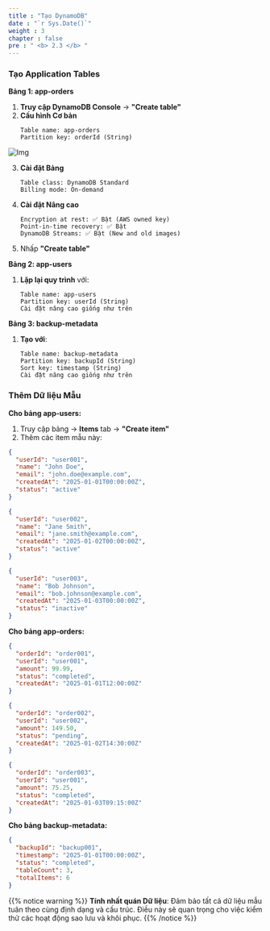 ```yaml
---
title : "Tạo DynamoDB"
date : "`r Sys.Date()`"
weight : 3
chapter : false
pre : " <b> 2.3 </b> "
---
```


### Tạo Application Tables

**Bảng 1: app-orders**
1. **Truy cập DynamoDB Console** → **"Create table"**
2. **Cấu hình Cơ bản**
   ```
   Table name: app-orders
   Partition key: orderId (String)
   ```
![Img](/FCJ-Workshop/images/2.prerequisite/dynamodb1.png)

3. **Cài đặt Bảng**
   ```
   Table class: DynamoDB Standard
   Billing mode: On-demand
   ```
4. **Cài đặt Nâng cao**
   ```
   Encryption at rest: ✅ Bật (AWS owned key)
   Point-in-time recovery: ✅ Bật
   DynamoDB Streams: ✅ Bật (New and old images)
   ```
5. Nhấp **"Create table"**

**Bảng 2: app-users**
1. **Lặp lại quy trình** với:
   ```
   Table name: app-users
   Partition key: userId (String)
   Cài đặt nâng cao giống như trên
   ```

**Bảng 3: backup-metadata**
1. **Tạo với**:
   ```
   Table name: backup-metadata
   Partition key: backupId (String)
   Sort key: timestamp (String)
   Cài đặt nâng cao giống như trên
   ```

### Thêm Dữ liệu Mẫu

**Cho bảng app-users:**
1. Truy cập bảng → **Items** tab → **"Create item"**
2. Thêm các item mẫu này:

```json
{
  "userId": "user001",
  "name": "John Doe",
  "email": "john.doe@example.com",
  "createdAt": "2025-01-01T00:00:00Z",
  "status": "active"
}
```

```json
{
  "userId": "user002", 
  "name": "Jane Smith",
  "email": "jane.smith@example.com",
  "createdAt": "2025-01-02T00:00:00Z",
  "status": "active"
}
```

```json
{
  "userId": "user003",
  "name": "Bob Johnson", 
  "email": "bob.johnson@example.com",
  "createdAt": "2025-01-03T00:00:00Z",
  "status": "inactive"
}
```

**Cho bảng app-orders:**
```json
{
  "orderId": "order001",
  "userId": "user001",
  "amount": 99.99,
  "status": "completed",
  "createdAt": "2025-01-01T12:00:00Z"
}
```

```json
{
  "orderId": "order002",
  "userId": "user002", 
  "amount": 149.50,
  "status": "pending",
  "createdAt": "2025-01-02T14:30:00Z"
}
```

```json
{
  "orderId": "order003",
  "userId": "user001",
  "amount": 75.25,
  "status": "completed", 
  "createdAt": "2025-01-03T09:15:00Z"
}
```

**Cho bảng backup-metadata:**
```json
{
  "backupId": "backup001",
  "timestamp": "2025-01-01T00:00:00Z",
  "status": "completed",
  "tableCount": 3,
  "totalItems": 6
}
```

{{% notice warning %}}
**Tính nhất quán Dữ liệu**: Đảm bảo tất cả dữ liệu mẫu tuân theo cùng định dạng và cấu trúc. Điều này sẽ quan trọng cho việc kiểm thử các hoạt động sao lưu và khôi phục.
{{% /notice %}}

